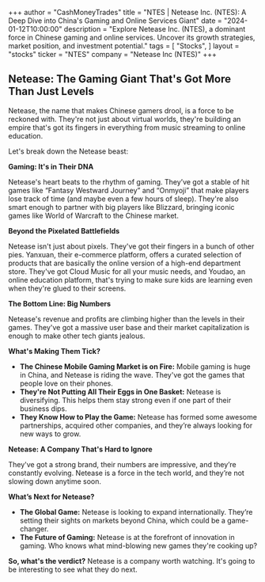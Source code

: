 +++
author = "CashMoneyTrades"
title = "NTES |  Netease Inc. (NTES): A Deep Dive into China's Gaming and Online Services Giant"
date = "2024-01-12T10:00:00"
description = "Explore Netease Inc. (NTES), a dominant force in Chinese gaming and online services. Uncover its growth strategies, market position, and investment potential."
tags = [
"Stocks",
]
layout = "stocks"
ticker = "NTES"
company = "Netease Inc (NTES)"
+++
        


## Netease: The Gaming Giant That's Got More Than Just Levels 

Netease, the name that makes Chinese gamers drool, is a force to be reckoned with. They're not just about virtual worlds, they're building an empire that's got its fingers in everything from music streaming to online education.  

Let's break down the Netease beast:

**Gaming: It's in Their DNA**

Netease's heart beats to the rhythm of gaming. They’ve got a stable of hit games like “Fantasy Westward Journey” and “Onmyoji” that make players lose track of time (and maybe even a few hours of sleep).  They're also smart enough to partner with big players like Blizzard, bringing iconic games like World of Warcraft to the Chinese market. 

**Beyond the Pixelated Battlefields**

Netease isn't just about pixels. They've got their fingers in a bunch of other pies. Yanxuan, their e-commerce platform, offers a curated selection of products that are basically the online version of a high-end department store.  They've got Cloud Music for all your music needs, and Youdao, an online education platform, that's trying to make sure kids are learning even when they're glued to their screens.  

**The Bottom Line: Big Numbers**

Netease's revenue and profits are climbing higher than the levels in their games. They've got a massive user base and their market capitalization is enough to make other tech giants jealous.

**What's Making Them Tick?**

* **The Chinese Mobile Gaming Market is on Fire:**  Mobile gaming is huge in China, and Netease is riding the wave. They've got the games that people love on their phones.
* **They're Not Putting All Their Eggs in One Basket:** Netease is diversifying. This helps them stay strong even if one part of their business dips.
* **They Know How to Play the Game:** Netease has formed some awesome partnerships, acquired other companies, and they’re always looking for new ways to grow.

**Netease: A Company That's Hard to Ignore**

They've got a strong brand, their numbers are impressive, and they’re constantly evolving.  Netease is a force in the tech world, and they’re not slowing down anytime soon. 

**What’s Next for Netease?**  

* **The Global Game:** Netease is looking to expand internationally. They’re setting their sights on markets beyond China, which could be a game-changer. 
* **The Future of Gaming:**  Netease is at the forefront of innovation in gaming.  Who knows what mind-blowing new games they're cooking up?

**So, what's the verdict?**  Netease is a company worth watching. It's going to be interesting to see what they do next. 

        